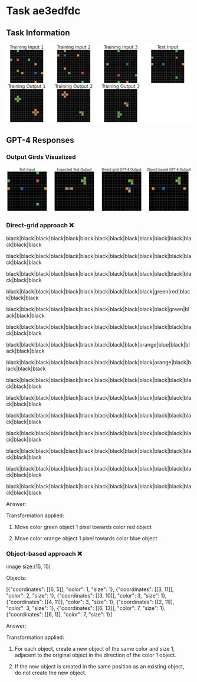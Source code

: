 
# Task ae3edfdc

## Task Information

![](images/tasks/ae3edfdc.png)

## GPT-4 Responses

### Output Girds Visualized
![](images/solutions/ae3edfdc.png)

### Direct-grid approach ❌
black|black|black|black|black|black|black|black|black|black|black|black|black|black|black

black|black|black|black|black|black|black|black|black|black|black|black|black|black|black

black|black|black|black|black|black|black|black|black|black|black|black|black|black|black

black|black|black|black|black|black|black|black|black|black|green|red|black|black|black

black|black|black|black|black|black|black|black|black|black|black|green|black|black|black

black|black|black|black|black|black|black|black|black|black|black|black|black|black|black

black|black|black|black|black|black|black|black|black|orange|blue|black|black|black|black

black|black|black|black|black|black|black|black|black|black|orange|black|black|black|black

black|black|black|black|black|black|black|black|black|black|black|black|black|black|black

black|black|black|black|black|black|black|black|black|black|black|black|black|black|black

black|black|black|black|black|black|black|black|black|black|black|black|black|black|black

black|black|black|black|black|black|black|black|black|black|black|black|black|black|black

black|black|black|black|black|black|black|black|black|black|black|black|black|black|black

black|black|black|black|black|black|black|black|black|black|black|black|black|black|black

black|black|black|black|black|black|black|black|black|black|black|black|black|black|black



Answer:

Transformation applied:

1. Move color green object 1 pixel towards color red object

2. Move color orange object 1 pixel towards color blue object

### Object-based approach ❌
image size:(15, 15)

Objects:

[{"coordinates": [[6, 5]], "color": 1, "size": 1}, {"coordinates": [[3, 11]], "color": 2, "size": 1}, {"coordinates": [[3, 10]], "color": 3, "size": 1}, {"coordinates": [[4, 11]], "color": 3, "size": 1}, {"coordinates": [[2, 11]], "color": 3, "size": 1}, {"coordinates": [[6, 13]], "color": 7, "size": 1}, {"coordinates": [[6, 1]], "color": 7, "size": 1}]



Answer:

Transformation applied:

1. For each object, create a new object of the same color and size 1, adjacent to the original object in the direction of the color 1 object.

2. If the new object is created in the same position as an existing object, do not create the new object.
